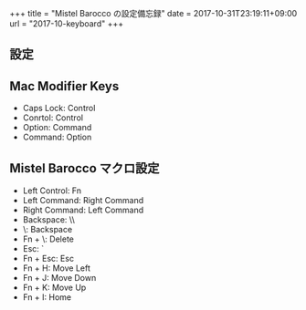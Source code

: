 +++
title = "Mistel Barocco の設定備忘録"
date = 2017-10-31T23:19:11+09:00
url = "2017-10-keyboard"
+++

## 設定

## Mac Modifier Keys

- Caps Lock: Control
- Conrtol: Control
- Option: Command
- Command: Option

## Mistel Barocco マクロ設定

- Left Control: Fn
- Left Command: Right Command
- Right Command: Left Command
- Backspace: \\\
- \\\: Backspace
- Fn + \\\: Delete
- Esc: `
- Fn + Esc: Esc
- Fn + H: Move Left
- Fn + J: Move Down
- Fn + K: Move Up
- Fn + I: Home
